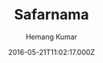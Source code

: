 ---
title: Safarnama
github: https://github.com/hemangsk/safarnama
demo: https://hemangsk.github.io/safarnama
author: Hemang Kumar
ssg:
  - Jekyll
cms:
  - No Cms
date: 2016-05-21T11:02:17.000Z
github_branch: master
description: 'Blogging for the free flying spirits  :snowflake: :sunny: :thought_balloon:'
stale: true
---